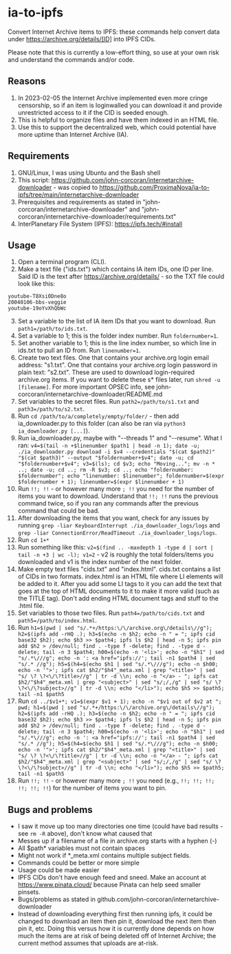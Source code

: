 # ia-to-ipfs
Convert Internet Archive items to IPFS: these commands help convert data under https://archive.org/details/[ID] into IPFS CIDs.

Please note that this is currently a low-effort thing, so use at your own risk and understand the commands and/or code.

## Reasons
1. In 2023-02-05 the Internet Archive implemented even more cringe censorship, so if an item is loginwalled you can download it and provide unrestricted access to it if the CID is seeded enough. 
2. This is helpful to organize files and have them indexed in an HTML file.
3. Use this to support the decentralized web, which could potential have more uptime than Internet Archive (IA).

## Requirements
1. GNU/Linux, I was using Ubuntu and the Bash shell
2. This script: https://github.com/john-corcoran/internetarchive-downloader - was copied to https://github.com/ProximaNova/ia-to-ipfs/tree/main/internetarchive-downloader
3. Prerequisites and requirements as stated in "john-corcoran/internetarchive-downloader" and "john-corcoran/internetarchive-downloader/requirements.txt"
4. InterPlanetary File System (IPFS): https://ipfs.tech/#install

## Usage
1. Open a terminal program (CLI).
2. Make a text file ("ids.txt") which contains IA item IDs, one ID per line. Said ID is the text after https://archive.org/details/ - so the TXT file could look like this:
```
youtube-T8Xsi0Dne8o
20040106-bbs-veggie
youtube-19oYvXhQbWc
```
3. Set a variable to the list of IA item IDs that you want to download. Run `path1=/path/to/ids.txt`.
4. Set a variable to 1; this is the folder index number. Run `foldernumber=1`.
5. Set another variable to 1; this is the line index number, so which line in ids.txt to pull an ID from. Run `linenumber=1`.
6. Create two text files. One that contains your archive.org login email address: "s1.txt". One that contains your archive.org login password in plain text: "s2.txt". These are used to download login-required archive.org items. If you want to delete these s* files later, run `shred -u [filename]`. For more important OPSEC info, see john-corcoran/internetarchive-downloader/README.md
7. Set variables to the secret files. Run `path2=/path/to/s1.txt` and `path3=/path/to/s2.txt`.
8. Run `cd /path/to/a/completely/empty/folder/` - then add ia_downloader.py to this folder (can also be ran via `python3 ia_downloader.py [...]`).
9. Run ia_downloader.py, maybe with "--threads 1" and "--resume". What I ran: `v4=$(tail -n +$linenumber $path1 | head -n 1); date -u; ./ia_downloader.py download -i $v4 --credentials "$(cat $path2)" "$(cat $path3)" --output "$foldernumber+$v4"; date -u; cd "$foldernumber+$v4"; v3=$(ls); cd $v3; echo "Moving..."; mv -n * ..; date -u; cd ..; rm -R $v3; cd ..; echo "foldernumber: $foldernumber"; echo "linenumber: $linenumber"; foldernumber=$(expr $foldernumber + 1); linenumber=$(expr $linenumber + 1)`
10. Run `!!; !!` - or however many more `; !!` you need for the number of items you want to download. Understand that `!!; !!` runs the previous command twice, so if you ran any commands after the previous command that could be bad.
11. After downloading the items that you want, check for any issues by running `grep -liar KeyboardInterrupt ./ia_downloader_logs/logs` and `grep -liar ConnectionError/ReadTimeout ./ia_downloader_logs/logs`.
12. Run `cd 1+*`
13. Run something like this: `v2=$(find .. -maxdepth 1 -type d | sort | tail -n +3 | wc -l); v1=2` - v2 is roughly the total folders/items you downloaded and v1 is the index number of the next folder.
14. Make empty text files "cids.txt" and "index.html". cids.txt contains a list of CIDs in two formats. index.html is an HTML file where LI elements will be added to it. After you add some LI tags to it you can add the text that goes at the top of HTML documents to it to make it more valid (such as the TITLE tag). Don't add ending HTML document tags and stuff to the .html file.
15. Set variables to those two files. Run `path4=/path/to/cids.txt` and `path5=/path/to/index.html`.
16. Run `h1=$(pwd | sed "s/.*+/https:\/\/archive.org\/details\//g"); h2=$(ipfs add -rHQ .); h3=$(echo -n $h2; echo -n " = "; ipfs cid base32 $h2); echo $h3 >> $path4; ipfs ls $h2 | head -n 5; ipfs pin add $h2 > /dev/null; find . -type f -delete; find . -type d -delete; tail -n 3 $path4; h00=$(echo -n '<li>'; echo -n "$h1" | sed "s/.*\///g"; echo -n ': <a href="ipfs://'; tail -n1 $path4 | sed "s/.* //g"); h5=$(h4=$(echo $h1 | sed "s/.*\///g"); echo -n $h00; echo -n '">'; ipfs cat $h2/"$h4"_meta.xml | grep "<title>" | sed "s/ \? \?<\/\?title>//g" | tr -d \\n; echo -n "</a> - "; ipfs cat $h2/"$h4"_meta.xml | grep "<subject>" | sed "s/;/,/g" | sed "s/ \? \?<\/\?subject>//g" | tr -d \\n; echo "</li>"); echo $h5 >> $path5; tail -n1 $path5`
17. Run `cd ../$v1+*; v1=$(expr $v1 + 1); echo -n "$v1 out of $v2 at "; pwd; h1=$(pwd | sed "s/.*+/https:\/\/archive.org\/details\//g"); h2=$(ipfs add -rHQ .); h3=$(echo -n $h2; echo -n " = "; ipfs cid base32 $h2); echo $h3 >> $path4; ipfs ls $h2 | head -n 5; ipfs pin add $h2 > /dev/null; find . -type f -delete; find . -type d -delete; tail -n 3 $path4; h00=$(echo -n '<li>'; echo -n "$h1" | sed "s/.*\///g"; echo -n ': <a href="ipfs://'; tail -n1 $path4 | sed "s/.* //g"); h5=$(h4=$(echo $h1 | sed "s/.*\///g"); echo -n $h00; echo -n '">'; ipfs cat $h2/"$h4"_meta.xml | grep "<title>" | sed "s/ \? \?<\/\?title>//g" | tr -d \\n; echo -n "</a> - "; ipfs cat $h2/"$h4"_meta.xml | grep "<subject>" | sed "s/;/,/g" | sed "s/ \? \?<\/\?subject>//g" | tr -d \\n; echo "</li>"); echo $h5 >> $path5; tail -n1 $path5`
18. Run `!!; !!` - or however many more `; !!` you need (e.g., `!!; !!; !!; !!; !!; !!`) for the number of items you want to pin.

## Bugs and problems
* I saw it move up too many directories one time (could have bad results - see `rm -R` above), don't know what caused that
* Messes up if a filename of a file in archive.org starts with a hyphen (-)
* All $path* variables must not contain spaces
* Might not work if *_meta.xml contains multiple subject fields.
* Commands could be better or more simple
* Usage could be made easier
* IPFS CIDs don't have enough feed and sneed. Make an account at https://www.pinata.cloud/ because Pinata can help seed smaller pinsets.
* Bugs/problems as stated in github.com/john-corcoran/internetarchive-downloader
* Instead of downloading everything first then running ipfs, it could be changed to download an item then pin it, download the next item then pin it, etc. Doing this versus how it is currently done depends on how much the items are at risk of being deleted off of Internet Archive; the current method assumes that uploads are at-risk.
